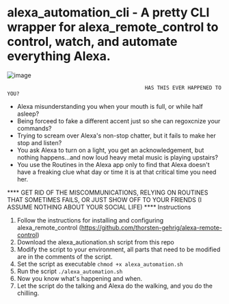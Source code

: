 # alexa_automation_cli - A pretty CLI wrapper for alexa_remote_control to control, watch, and automate everything Alexa.

![image](https://github.com/meirlazar/alexa_automation_cli/assets/2780621/2d19e2b2-6c53-40f2-8e1c-684473ac3a2b)

                                                 HAS THIS EVER HAPPENED TO YOU?
- Alexa misunderstanding you when your mouth is full, or while half asleep?
- Being forceed to fake a different accent just so she can regoxcnize your commands? 
- Trying to scream over Alexa's non-stop chatter, but it fails to make her stop and listen?
- You ask Alexa to turn on a light, you get an acknowledgement, but nothing happens...and now loud heavy metal music is playing upstairs?
- You use the Routines in the Alexa app only to find that Alexa doesn't have a freaking clue what day or time it is at that critical time you need her.


**** GET RID OF THE MISCOMMUNICATIONS, RELYING ON ROUTINES THAT SOMETIMES FAILS, OR JUST SHOW OFF TO YOUR FRIENDS (I ASSUME NOTHING ABOUT YOUR SOCIAL LIFE) ****
Instructions
1. Follow the instructions for installing and configuring alexa_remote_control (https://github.com/thorsten-gehrig/alexa-remote-control) 
2. Download the alexa_autionation.sh script from this repo
3. Modify the script to your environment, all parts that need to be modified are in the comments of the script.
4. Set the script as executable
   ``` chmod +x alexa_automation.sh ```
5. Run the script
   ``` ./alexa_automation.sh ```
6. Now you know what's happening and when.
7. Let the script do the talking and Alexa do the walking, and you do the chilling.

